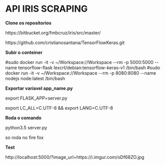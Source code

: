 <h1>API IRIS SCRAPING</h1>

**Clone os repositorios**

<p>https://bitbucket.org/fmbcruz/iris/src/master/</p>
<p>https://github.com/cristianosantana/TensorFlowKeras.git</p>

**Subir o conteiner**

#sudo docker run -it -v ~/Workspace://Workspace --rm -p 5000:5000 --name tensorflow-flask lexcrt/debian:tensorflow-keras-v1 /bin/bash
#sudo docker run -it -v ~/Workspace://Workspace --rm -p 8080:8080 --name nodejs node:latest /bin/bash

**Exportar variavel app_name.py**

<p>export FLASK_APP=server.py</p>
<p>export LC_ALL=C.UTF-8 && export LANG=C.UTF-8</p>

**Roda o comando**

<p>python3.5 server.py</p>

<p>so roda no fire fox </p>

**Test**

<p>http://localhost:5000/?image_url=https://i.imgur.com/oDf68ZO.jpg</p>
